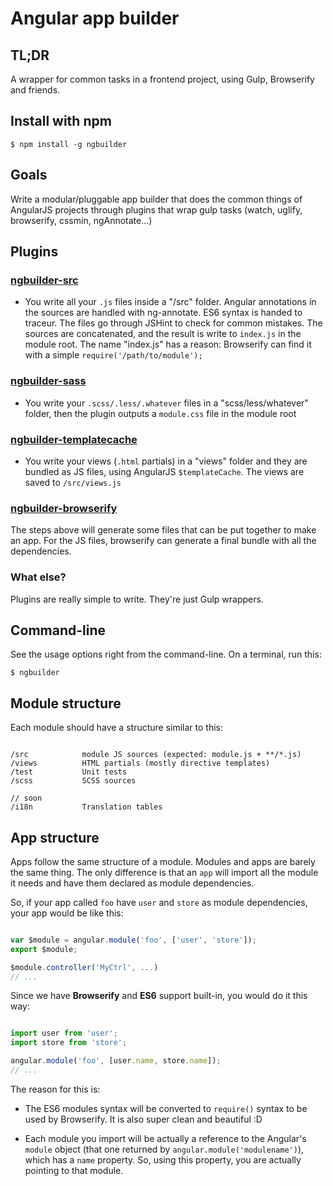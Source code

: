 # Angular app builder

## TL;DR

A wrapper for common tasks in a frontend project, using Gulp, Browserify and friends.

## Install with npm

```
$ npm install -g ngbuilder

```

## Goals

Write a modular/pluggable app builder that does the common things of AngularJS projects
through plugins that wrap gulp tasks (watch, uglify, browserify, cssmin, ngAnnotate...)


## Plugins

### [ngbuilder-src](https://github.com/infraContentools/ngbuilder-src)

- You write all your `.js` files inside a "/src" folder. Angular annotations 
in the sources are handled with ng-annotate. ES6 syntax is handed to traceur.
The files go through JSHint to check for common mistakes. The sources are concatenated,
and the result is write to `index.js` in the module root. The name "index.js" has a reason:
Browserify can find it with a simple `require('/path/to/module');`

### [ngbuilder-sass](https://github.com/infraContentools/ngbuilder-sass)

- You write your `.scss/.less/.whatever` files in a "scss/less/whatever" folder, then
the plugin outputs a `module.css` file in the module root


### [ngbuilder-templatecache](https://github.com/infraContentools/ngbuilder-templatecache)

- You write your views (`.html` partials) in a "views" folder and they are 
bundled as JS files, using AngularJS `$templateCache`. The views are saved to
`/src/views.js`

### [ngbuilder-browserify](https://github.com/infraContentools/ngbuilder-browserify)

The steps above will generate some files that can be put together to make an app.
For the JS files, browserify can generate a final bundle with all the dependencies.

### What else?

Plugins are really simple to write. They're just Gulp wrappers.

## Command-line

See the usage options right from the command-line. On a terminal, run this:

```
$ ngbuilder
```

## Module structure

Each module should have a structure similar to this:


```

/src			module JS sources (expected: module.js + **/*.js)
/views			HTML partials (mostly directive templates)
/test			Unit tests
/scss			SCSS sources

// soon
/i18n			Translation tables

```

## App structure

Apps follow the same structure of a module. Modules and apps are barely the same
thing. The only difference is that an `app` will import all the module it needs 
and have them declared as module dependencies.

So, if your app called `foo` have `user` and `store` as module dependencies,
your app would be like this:

```javascript

var $module = angular.module('foo', ['user', 'store']);
export $module;

$module.controller('MyCtrl', ...)
// ...

```

Since we have __Browserify__ and __ES6__ support built-in, you would do it this way:

```javascript

import user from 'user';
import store from 'store';

angular.module('foo', [user.name, store.name]);
// ...

```

The reason for this is:

- The ES6 modules syntax will be converted to `require()` syntax to be used by
Browserify. It is also super clean and beautiful :D

- Each module you import will be actually a reference to the Angular's `module`
object (that one returned by `angular.module('modulename')`), which has a `name`
property. So, using this property, you are actually pointing to that module.


